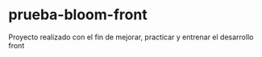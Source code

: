 # prueba-bloom-front
Proyecto realizado con el fin de mejorar, practicar y entrenar el desarrollo front
